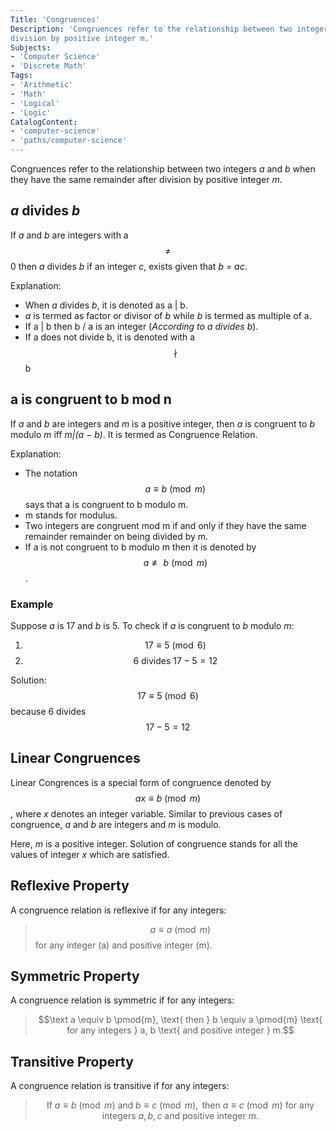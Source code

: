 ```yaml
---
Title: 'Congruences'
Description: 'Congruences refer to the relationship between two integers a and b when they have the same remainder after
division by positive integer m.'
Subjects:
- 'Computer Science'
- 'Discrete Math'
Tags:
- 'Arithmetic'
- 'Math'
- 'Logical'
- 'Logic'
CatalogContent:
- 'computer-science'
- 'paths/computer-science'
---
```


Congruences refer to the relationship between two integers _a_ and _b_ when they have the same remainder after division
by positive integer _m_.

## _a_ divides _b_

If _a_ and _b_ are integers with a $$\neq$$ 0 then _a_ divides _b_ if an integer _c_, exists given that _b = ac_.

Explanation:

- When _a_ divides _b_, it is denoted as a | b.
- _a_ is termed as factor or divisor of _b_ while _b_ is termed as multiple of a.
- If a | b then b / a is an integer (_According to a divides b_).
- If a does not divide b, it is denoted with a $$\nmid$$ b

## a is congruent to b mod n

If _a_ and _b_ are integers and _m_ is a positive integer, then _a_ is congruent
to _b_ modulo _m_ iff _m|(a − b)_. It is termed as Congruence Relation.

Explanation:

- The notation $$a \equiv b \pmod{m}$$ says that a is congruent to b modulo m.
- m stands for modulus.
- Two integers are congruent mod m if and only if they have the same remainder remainder on being divided by m.
- If a is not congruent to b modulo m then it is denoted by $$a \not\equiv b \pmod{m}$$.

### Example

Suppose _a_ is 17 and _b_ is 5. To check if _a_ is congruent to _b_ modulo _m_:

1. $$17 \equiv 5 \pmod{6}$$
2. $$6 \text{ divides } 17 - 5 = 12$$

Solution: $$17 \equiv 5 \pmod{6}$$ because 6 divides $$17 - 5 = 12$$

## Linear Congruences

Linear Congrences is a special form of congruence denoted by $$ax \equiv b \pmod{m}$$, where _x_ denotes an integer
variable. Similar to previous cases of congruence, _a_ and _b_ are integers and _m_ is modulo.

Here, _m_ is a positive integer. Solution of congruence stands for all the values of integer _x_ which are satisfied.

## Reflexive Property

A congruence relation is reflexive if for any integers:

> $$a \equiv a \pmod{m}$$ for any integer \(a\) and positive integer \(m\).

## Symmetric Property

A congruence relation is symmetric if for any integers:

> $$\text a \equiv b \pmod{m}, \text{ then } b \equiv a \pmod{m} \text{ for any integers } a, b \text{ and positive
integer } m.$$

## Transitive Property

A congruence relation is transitive if for any integers:

> $$\text{ If } a \equiv b \pmod{m} \text{ and } b \equiv c \pmod{m}, \text{ then } a \equiv c \pmod{m} \text{ for any
integers } a, b, c \text{ and positive integer } m.$$
